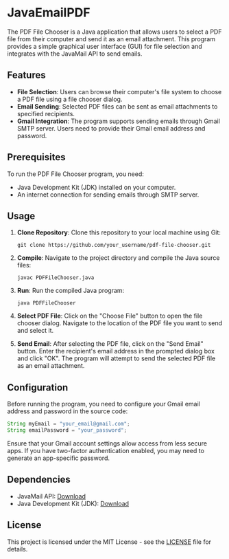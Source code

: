 # JavaEmailPDF

The PDF File Chooser is a Java application that allows users to select a PDF file from their computer and send it as an email attachment. This program provides a simple graphical user interface (GUI) for file selection and integrates with the JavaMail API to send emails.

## Features

- **File Selection**: Users can browse their computer's file system to choose a PDF file using a file chooser dialog.
- **Email Sending**: Selected PDF files can be sent as email attachments to specified recipients.
- **Gmail Integration**: The program supports sending emails through Gmail SMTP server. Users need to provide their Gmail email address and password.

## Prerequisites

To run the PDF File Chooser program, you need:

- Java Development Kit (JDK) installed on your computer.
- An internet connection for sending emails through SMTP server.

## Usage

1. **Clone Repository**: Clone this repository to your local machine using Git:

    ```
    git clone https://github.com/your_username/pdf-file-chooser.git
    ```

2. **Compile**: Navigate to the project directory and compile the Java source files:

    ```
    javac PDFFileChooser.java
    ```

3. **Run**: Run the compiled Java program:

    ```
    java PDFFileChooser
    ```

4. **Select PDF File**: Click on the "Choose File" button to open the file chooser dialog. Navigate to the location of the PDF file you want to send and select it.

5. **Send Email**: After selecting the PDF file, click on the "Send Email" button. Enter the recipient's email address in the prompted dialog box and click "OK". The program will attempt to send the selected PDF file as an email attachment.

## Configuration

Before running the program, you need to configure your Gmail email address and password in the source code:

```java
String myEmail = "your_email@gmail.com";
String emailPassword = "your_password";
```

Ensure that your Gmail account settings allow access from less secure apps. If you have two-factor authentication enabled, you may need to generate an app-specific password.

## Dependencies

- JavaMail API: [Download](https://javaee.github.io/javamail/)
- Java Development Kit (JDK): [Download](https://www.oracle.com/java/technologies/javase-jdk11-downloads.html)

## License

This project is licensed under the MIT License - see the [LICENSE](LICENSE) file for details.
